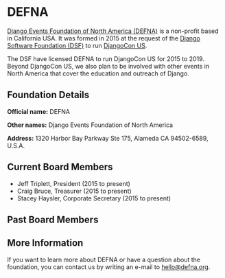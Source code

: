 # DEFNA

[Django Events Foundation of North America (DEFNA)][DEFNA] is a non-profit based in California USA. It was formed in 2015 at the request of the [Django Software Foundation (DSF)][DSF] to run [DjangoCon US][]. 

The DSF have licensed DEFNA to run DjangoCon US for 2015 to 2019. Beyond DjangoCon US, we also plan to be involved with other events in North America that cover the education and outreach of Django.

## Foundation Details

**Official name:** DEFNA

**Other names:** Django Events Foundation of North America

**Address:** 1320 Harbor Bay Parkway Ste 175, Alameda CA 94502-6589, U.S.A.

## Current Board Members

- Jeff Triplett, President (2015 to present)
- Craig Bruce, Treasurer (2015 to present)
- Stacey Haysler, Corporate Secretary (2015 to present)

## Past Board Members

## More Information

If you want to learn more about DEFNA or have a question about the foundation, you can contact us by writing an e-mail to hello@defna.org.

[DEFNA]: https://www.defna.org/
[DjangoCon US]: https://djangocon.us/
[DSF]: https://www.djangoproject.com/
